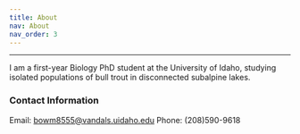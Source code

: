 ```yaml
---
title: About
nav: About
nav_order: 3
---
```

------------------
I am a first-year Biology PhD student at the University of Idaho, studying isolated populations of bull trout in disconnected subalpine lakes. 

### Contact Information

Email: bowm8555@vandals.uidaho.edu
Phone: (208)590-9618
